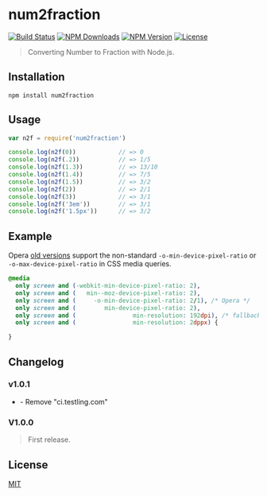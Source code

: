 # num2fraction

[![Build Status](https://travis-ci.org/yisibl/num2fraction.svg)](https://travis-ci.org/yisibl/num2fraction) 
[![NPM Downloads](https://img.shields.io/npm/dm/num2fraction.svg?style=flat)](https://www.npmjs.com/package/num2fraction) 
[![NPM Version](http://img.shields.io/npm/v/num2fraction.svg?style=flat)](https://www.npmjs.com/package/num2fraction) 
[![License](https://img.shields.io/npm/l/num2fraction.svg?style=flat)](http://opensource.org/licenses/MIT) 

> Converting Number to Fraction with Node.js.

## Installation

```console
npm install num2fraction
```

## Usage

```js
var n2f = require('num2fraction')

console.log(n2f(0))            // => 0
console.log(n2f(.2))           // => 1/5
console.log(n2f(1.3))          // => 13/10
console.log(n2f(1.4))          // => 7/5
console.log(n2f(1.5))          // => 3/2
console.log(n2f(2))            // => 2/1
console.log(n2f(3))            // => 3/1
console.log(n2f('3em'))        // => 3/1
console.log(n2f('1.5px'))      // => 3/2
```

## Example

Opera [old versions](http://www.opera.com/docs/specs/presto28/css/o-vendor/) support the non-standard `-o-min-device-pixel-ratio` or `-o-max-device-pixel-ratio` in CSS media queries.

```css
@media
  only screen and (-webkit-min-device-pixel-ratio: 2),
  only screen and (   min--moz-device-pixel-ratio: 2),
  only screen and (     -o-min-device-pixel-ratio: 2/1), /* Opera */
  only screen and (        min-device-pixel-ratio: 2),
  only screen and (                min-resolution: 192dpi), /* fallback */
  only screen and (                min-resolution: 2dppx) { 

}
```

## Changelog

### v1.0.1

* \- Remove "ci.testling.com"

### V1.0.0

> First release.

## License

[MIT](LICENSE)
